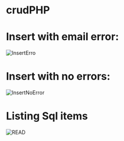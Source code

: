 # crudPHP

# Insert with email error:
![InsertErro](https://user-images.githubusercontent.com/66438920/198157287-573a253f-f098-4104-a1a1-b228b76cd573.JPG)

# Insert with no errors: 
![InsertNoError](https://user-images.githubusercontent.com/66438920/198157291-dbc6dddb-f96b-4008-9d92-a1910fe17f87.JPG)

# Listing Sql items
![READ](https://user-images.githubusercontent.com/66438920/198157293-1fc3c3bb-74eb-4a8c-a5da-ea300b899f57.JPG)
